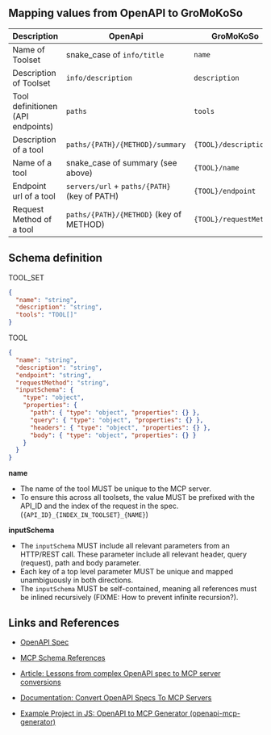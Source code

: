 


## Mapping values from OpenAPI to GroMoKoSo

| Description                       | OpenApi                                      | GroMoKoSo              |
|-----------------------------------|----------------------------------------------|------------------------|
| Name of Toolset                   | snake_case of `info/title`                   | `name`                 |
| Description of Toolset            | `info/description`                           | `description`          |
| Tool definitionen (API endpoints) | `paths`                                      | `tools`                |
| Description of a tool             | `paths/{PATH}/{METHOD}/summary`              | `{TOOL}/description`        |
| Name of a tool                    | snake_case  of summary (see above)           | `{TOOL}/name`          |
| Endpoint url of a tool            | `servers/url` + `paths/{PATH}` (key of PATH) | `{TOOL}/endpoint`      |
| Request Method of a tool          | `paths/{PATH}/{METHOD}` (key of METHOD)      | `{TOOL}/requestMethod` |


## Schema definition

TOOL_SET
```json
{
  "name": "string",
  "description": "string",
  "tools": "TOOL[]"
}
```

TOOL
```json
{
  "name": "string",
  "description": "string",
  "endpoint": "string",
  "requestMethod": "string",
  "inputSchema": {
    "type": "object",
    "properties": {
      "path": { "type": "object", "properties": {} },
      "query": { "type": "object", "properties": {} },
      "headers": { "type": "object", "properties": {} },
      "body": { "type": "object", "properties": {} }
    }
  }
}
```

**name**
- The name of the tool MUST be unique to the MCP server.
- To ensure this across all toolsets, the value MUST be prefixed with the API_ID and the index of the request in the spec. (`{API_ID}_{INDEX_IN_TOOLSET}_{NAME}`)

**inputSchema**
- The `inputSchema` MUST include all relevant parameters from an HTTP/REST call. These parameter include all relevant header, query (request), path and body parameter.
- Each key of a top level parameter MUST be unique and mapped unambiguously in both directions.
- The `inputSchema` MUST be self-contained, meaning all references must be inlined recursively (FIXME: How to prevent infinite recursion?).



## Links and References

- [OpenAPI Spec](https://spec.openapis.org/oas/latest.html)
- [MCP Schema References](https://modelcontextprotocol.io/specification/2025-06-18/schema)


- [Article: Lessons from complex OpenAPI spec to MCP server conversions](https://www.stainless.com/blog/lessons-from-openapi-to-mcp-server-conversion)
- [Documentation: Convert OpenAPI Specs To MCP Servers](https://www.stainless.com/mcp/convert-openapi-specs-to-mcp-servers)
- [Example Project in JS: OpenAPI to MCP Generator (openapi-mcp-generator)](https://github.com/harsha-iiiv/openapi-mcp-generator)
